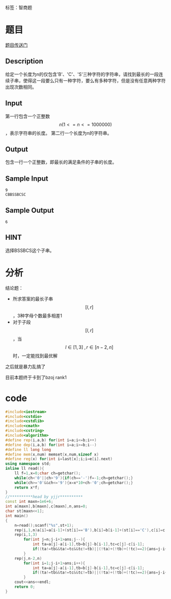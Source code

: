 ﻿---
subtitle: "结论题"
tags: 
 - 数论-杂题
grammar_cjkRuby: true
catalog: true
layout:  post
header-img: "img/header/P82.jpg"
preview-img: "/img/preview/P82.jpg"
---
标签：智商题

# 题目

[题目传送门](https://www.lydsy.com/JudgeOnline/problem.php?id=4384)

## Description

给定一个长度为n的仅包含'B'、'C'、'S'三种字符的字符串，请找到最长的一段连续子串，使得这一段要么只有一种字符，要么有多种字符，但是没有任意两种字符出现次数相同。

## Input

第一行包含一个正整数$$n(1<=n<=1000000)$$，表示字符串的长度。
第二行一个长度为n的字符串。

## Output

包含一行一个正整数，即最长的满足条件的子串的长度。

## Sample Input
```
9
CBBSSBCSC
```
## Sample Output
```
6
```
## HINT

选择BSSBCS这个子串。

# 分析

结论题：

- 所求答案的最长子串$$[l,r]$$，3种字母个数最多相差1
- 对于子段$$[l,r]$$，当$$l\in [1,3]\  ,r\in [n-2,n]$$时，一定能找到最优解

之后就是暴力乱搞了

目前本题终于卡到了bzoj rank1

# code
```cpp
#include<iostream>
#include<cstdio>
#include<cstdlib>
#include<cmath>
#include<cstring>
#include<algorithm>
#define rep(i,a,b) for(int i=a;i<=b;i++)
#define dep(i,a,b) for(int i=a;i>=b;i--)
#define ll long long
#define mem(x,num) memset(x,num,sizeof x)
#define reg(x) for(int i=last[x];i;i=e[i].next)
using namespace std;
inline ll read(){
	ll f=1,x=0;char ch=getchar();
	while(ch<'0'||ch>'9'){if(ch=='-')f=-1;ch=getchar();}
	while(ch>='0'&&ch<='9'){x=x*10+ch-'0';ch=getchar();}
	return x*f;
}
//**********head by yjjr**********
const int maxn=1e6+6;
int a[maxn],b[maxn],c[maxn],n,ans=0;
char st[maxn<<1];
int main()
{
	n=read();scanf("%s",st+1);
	rep(i,1,n)a[i]=a[i-1]+(st[i]=='B'),b[i]=b[i-1]+(st[i]=='C'),c[i]=c[i-1]+(st[i]=='S');
	rep(i,1,3)
		for(int j=n;j-i+1>ans;j--){
			int ta=a[j]-a[i-1],tb=b[j]-b[i-1],tc=c[j]-c[i-1];
			if((ta!=tb&&ta!=tc&&tc!=tb)||(!ta)+(!tb)+(!tc)==2){ans=j-i+1;break;}
		}
	rep(j,n-2,n)
		for(int i=1;j-i+1>ans;i++){
			int ta=a[j]-a[i-1],tb=b[j]-b[i-1],tc=c[j]-c[i-1];
			if((ta!=tb&&ta!=tc&&tc!=tb)||(!ta)+(!tb)+(!tc)==2){ans=j-i+1;break;}
		}
	cout<<ans<<endl;
	return 0;
}
```
